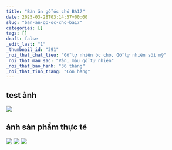 ```yaml
---
title: "Bàn ăn gỗ óc chó BA17"
date: 2025-03-28T03:14:57+00:00
slug: "ban-an-go-oc-cho-ba17"
categories: []
tags: []
draft: false
_edit_last: "1"
_thumbnail_id: "391"
_noi_that_chat_lieu: "Gỗ tự nhiên óc chó, Gỗ tự nhiên sồi mỹ"
_noi_that_mau_sac: "Vân, màu gỗ tự nhiên"
_noi_that_bao_hanh: "36 tháng"
_noi_that_tinh_trang: "Còn hàng"
---
```

## test ảnh
![](/img/giuong-go-oc-cho-gg40-53.webp)
## ảnh sản phẩm thực té
![](https://romax.vn/wp-content/uploads/2025/03/ban-an-go-oc-cho-ba17-1-1280x922.webp) ![](https://romax.vn/wp-content/uploads/2025/03/ban-an-go-oc-cho-ba17-2-1280x922.webp) ![](https://romax.vn/wp-content/uploads/2025/03/ban-an-go-oc-cho-ba17-3-1280x922.webp)